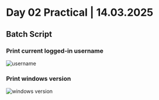 # Day 02 Practical | 14.03.2025

## Batch Script 

### Print current logged-in username
![username](https://github.com/user-attachments/assets/6bfb2793-9b6f-4f8a-a6f8-4daf0bab9bd5)

### Print windows version 
![windows version](https://github.com/user-attachments/assets/22d2ae24-3b86-4204-b135-da7a86122744)
